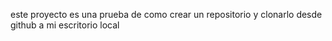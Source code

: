 este proyecto es una prueba de como crear un repositorio y clonarlo desde github a mi escritorio local

